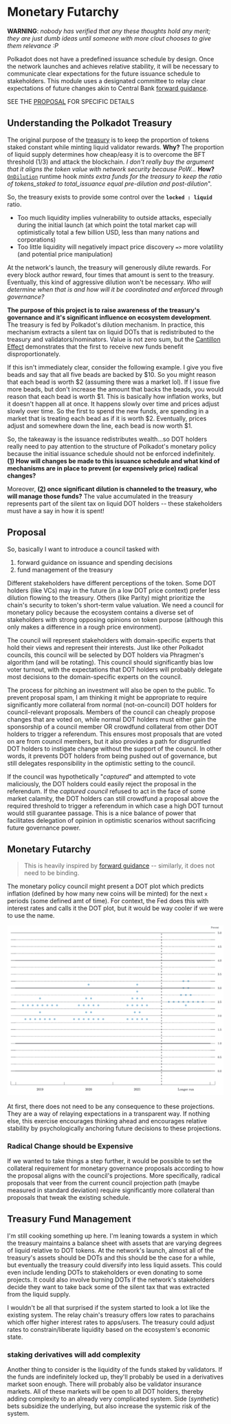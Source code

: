 # Monetary Futarchy

**WARNING**: *nobody has verified that any these thoughts hold any merit; they are just dumb ideas until someone with more clout chooses to give them relevance :P*

Polkadot does not have a predefined issuance schedule by design. Once the network launches and achieves relative stability, it will be necessary to communicate clear expectations for the future issuance schedule to stakeholders. This module uses a designated committee to relay clear expectations of future changes akin to Central Bank [forward guidance](https://www.federalreserve.gov/faqs/what-is-forward-guidance-how-is-it-used-in-the-federal-reserve-monetary-policy.htm).

SEE THE [PROPOSAL](#PROPOSAL) FOR SPECIFIC DETAILS

## Understanding the Polkadot Treasury

The original purpose of the [treasury](https://www.federalreserve.gov/faqs/what-is-forward-guidance-how-is-it-used-in-the-federal-reserve-monetary-policy.htm) is to keep the proportion of tokens staked constant while minting liquid validator rewards. **Why?** The proportion of liquid supply determines how cheap/easy it is to overcome the BFT threshold (1/3) and attack the blockchain. *I don't really buy the argument that it aligns the token value with network security because PoW...* **How?** [`OnDilution`](https://github.com/paritytech/substrate/blob/master/srml/treasury/src/lib.rs#L339) runtime hook *mints extra funds for the treasury to keep the ratio of tokens_staked to total_issuance equal pre-dilution and post-dilution*".

So, the treasury exists to provide some control over the **`locked : liquid`** ratio. 
* Too much liquidity implies vulnerability to outside attacks, especially during the initial launch (at which point the total market cap will optimistically total a few billion USD, less than many nations and corporations)
* Too little liquidity will negatively impact price discovery `=>` more volatility (and potential price manipulation)

At the network's launch, the treasury will generously dilute rewards. For every block author reward, four times that amount is sent to the treasury. Eventually, this kind of aggressive dilution won't be necessary. *Who will determine when that is and how will it be coordinated and enforced through governance?*

**The purpose of this project is to raise awareness of the treasury's governance and it's significant influence on ecosystem development**. The treasury is fed by Polkadot's dilution mechanism. In practice, this mechanism extracts a silent tax on liquid DOTs that is redistributed to the treasury and validators/nominators. Value is not zero sum, but the [Cantillon Effect](https://www.aier.org/article/sound-money-project/cantillon-effects-and-money-neutrality) demonstrates that the first to receive new funds benefit disproportionately. 

If this isn't immediately clear, consider the following example. I give you five beads and say that all five beads are backed by $10. So you might reason that each bead is worth $2 (assuming there was a market lol). If I issue five more beads, but don't increase the amount that backs the beads, you would reason that each bead is worth $1. This is basically how inflation works, but it doesn't happen all at once. It happens slowly over time and prices adjust slowly over time. So the first to spend the new funds, are spending in a market that is treating each bead as if it is worth $2. Eventually, prices adjust and somewhere down the line, each bead is now worth $1.

So, the takeaway is the issuance redistributes wealth...so DOT holders really need to pay attention to the structure of Polkadot's monetary policy because the initial issuance schedule should not be enforced indefinitely. **([1](#futarchy)) How will changes be made to this issuance schedule and what kind of mechanisms are in place to prevent (or expensively price) radical changes?**

Moreover, **([2](#treasury)) once significant dilution is channeled to the treasury, who will manage those funds?** The value accumulated in the treasury represents part of the silent tax on liquid DOT holders -- these stakeholders must have a say in how it is spent! 

## Proposal

So, basically I want to introduce a council tasked with
1. forward guidance on issuance and spending decisions
2. fund management of the treasury

Different stakeholders have different perceptions of the token. Some DOT holders (like VCs) may in the future (in a low DOT price context) prefer less dilution flowing to the treasury. Others (like Parity) might prioritize the chain's security to token's short-term value valuation. We need a council for monetary policy because the ecosystem contains a diverse set of stakeholders with strong opposing opinions on token purpose (although this only makes a difference in a rough price environment). 

The council will represent stakeholders with domain-specific experts that hold their views and represent their interests. Just like other Polkadot councils, this council will be selected by DOT holders via Phragmen's algorithm (and will be rotating). This council should significantly bias low voter turnout, with the expectations that DOT holders will probably delegate most decisions to the domain-specific experts on the council. 

The process for pitching an investment will also be open to the public. To prevent proposal spam, I am thinking it might be appropriate to require significantly more collateral from normal (not-on-council) DOT holders for council-relevant proposals. Members of the council can cheaply propose changes that are voted on, while normal DOT holders must either gain the sponsorship of a council member OR crowdfund collateral from other DOT holders to trigger a referendum. This ensures most proposals that are voted on are from council members, but it also provides a path for disgruntled DOT holders to instigate change without the support of the council. In other words, it prevents DOT holders from being pushed out of governance, but still delegates responsibility in the optimistic setting to the council.

If the council was hypothetically "*captured*" and attempted to vote maliciously, the DOT holders could easily reject the proposal in the referendum. If the *captured council* refused to act in the face of some market calamity, the DOT holders can still crowdfund a proposal above the required threshold to trigger a referendum in which case a high DOT turnout would still guarantee passage. This is a nice balance of power that facilitates delegation of opinion in optimistic scenarios without sacrificing future governance power.

## Monetary Futarchy <a name = "futarchy"></a>
> This is heavily inspired by [forward guidance](https://www.bloomberg.com/quicktake/forward-guidance) -- similarly, it does not need to be binding.

The monetary policy council might present a DOT plot which predicts inflation (defined by how many new coins will be minted) for the next `x` periods (some defined amt of time). For context, the Fed does this with interest rates and calls it the DOT plot, but it would be way cooler if we were to use the name.

![example dot plot](dot_plot.png)

At first, there does not need to be any consequence to these projections. They are a way of relaying expectations in a transparent way. If nothing else, this exercise encourages thinking ahead and encourages relative stability by psychologically anchoring future decisions to these projections.

### Radical Change should be Expensive

If we wanted to take things a step further, it would be possible to set the collateral requirement for monetary governance proposals according to how the proposal aligns with the council's projections. More specifically, radical proposals that veer from the current council projection path (maybe measured in standard deviation) require significantly more collateral than proposals that tweak the existing schedule. 

## Treasury Fund Management <a name = "treasury"></a>

I'm still cooking something up here. I'm leaning towards a system in which the treasury maintains a balance sheet with assets that are varying degrees of liquid relative to DOT tokens. At the network's launch, almost all of the treasury's assets should be DOTs and this should be the case for a while, but eventually the treasury could diversify into less liquid assets. This could even include lending DOTs to stakeholders or even donating to some projects. It could also involve burning DOTs if the network's stakeholders decide they want to take back some of the silent tax that was extracted from the liquid supply.

I wouldn't be all that surprised if the system started to look a lot like the existing system. The relay chain's treasury offers low rates to parachains which offer higher interest rates to apps/users. The treasury could adjust rates to constrain/liberate liquidity based on the ecosystem's economic state.

### staking derivatives will add complexity

Another thing to consider is the liquidity of the funds staked by validators. If the funds are indefinitely locked up, they'll probably be used in a derivatives market soon enough. There will probably also be validator insurance markets. All of these markets will be open to all DOT holders, thereby adding complexity to an already very complicated system. Side (*synthetic*) bets subsidize the underlying, but also increase the systemic risk of the system.